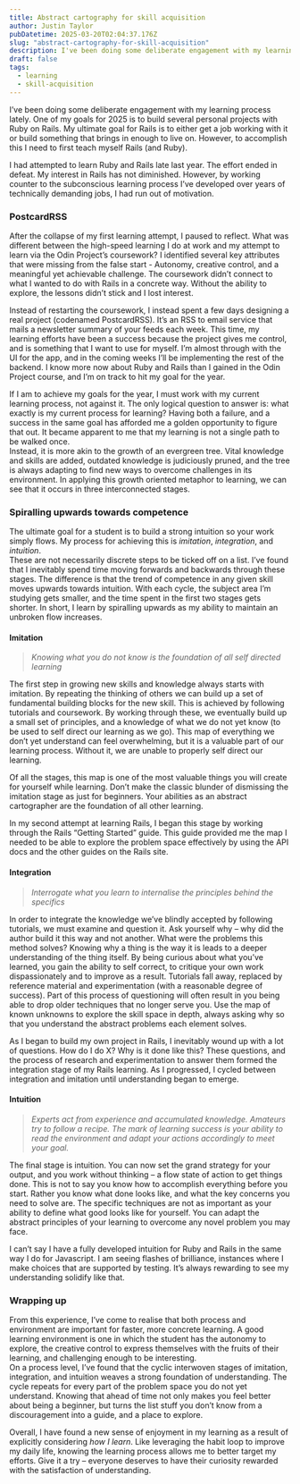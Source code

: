 ```yaml
---
title: Abstract cartography for skill acquisition
author: Justin Taylor
pubDatetime: 2025-03-20T02:04:37.176Z
slug: "abstract-cartography-for-skill-acquisition"
description: I've been doing some deliberate engagement with my learning process lately. One of my goals for 2025 is to build several personal projects with Ruby on Rails. My ultimate goal for Rails is to either get a job working with it or build something that brings in enough to live on.
draft: false
tags:
  - learning
  - skill-acquisition
---
```


I’ve been doing some deliberate engagement with my learning process lately. One of my goals for 2025 is to build several personal projects with Ruby on Rails. My ultimate goal for Rails is to either get a job working with it or build something that brings in enough to live on. However, to accomplish this I need to first teach myself Rails (and Ruby).

I had attempted to learn Ruby and Rails late last year. The effort ended in defeat. My interest in Rails has not diminished. However, by working counter to the subconscious learning process I’ve developed over years of technically demanding jobs, I had run out of motivation.

### PostcardRSS

After the collapse of my first learning attempt, I paused to reflect. What was different between the high-speed learning I do at work and my attempt to learn via the Odin Project’s coursework? I identified several key attributes that were missing from the false start - Autonomy, creative control, and a meaningful yet achievable challenge. The coursework didn’t connect to what I wanted to do with Rails in a concrete way. Without the ability to explore, the lessons didn’t stick and I lost interest.

Instead of restarting the coursework, I instead spent a few days designing a real project (codenamed PostcardRSS). It’s an RSS to email service that mails a newsletter summary of your feeds each week. This time, my learning efforts have been a success because the project gives me control, and is something that I want to use for myself. I’m almost through with the UI for the app, and in the coming weeks I’ll be implementing the rest of the backend. I know more now about Ruby and Rails than I gained in the Odin Project course, and I’m on track to hit my goal for the year.

If I am to achieve my goals for the year, I must work with my current learning process, not against it. The only logical question to answer is: what exactly is my current process for learning? Having both a failure, and a success in the same goal has afforded me a golden opportunity to figure that out. It became apparent to me that my learning is not a single path to be walked once.  
Instead, it is more akin to the growth of an evergreen tree. Vital knowledge and skills are added, outdated knowledge is judiciously pruned, and the tree is always adapting to find new ways to overcome challenges in its environment. In applying this growth oriented metaphor to learning, we can see that it occurs in three interconnected stages.

### Spiralling upwards towards competence

The ultimate goal for a student is to build a strong intuition so your work simply flows. My process for achieving this is _imitation_, _integration_, and _intuition_.  
These are not necessarily discrete steps to be ticked off on a list. I’ve found that I inevitably spend time moving forwards and backwards through these stages. The difference is that the trend of competence in any given skill moves upwards towards intuition. With each cycle, the subject area I’m studying gets smaller, and the time spent in the first two stages gets shorter. In short, I learn by spiralling upwards as my ability to maintain an unbroken flow increases.

#### Imitation

> _Knowing what you do not know is the foundation of all self directed learning_

The first step in growing new skills and knowledge always starts with imitation. By repeating the thinking of others we can build up a set of fundamental building blocks for the new skill. This is achieved by following tutorials and coursework. By working through these, we eventually build up a small set of principles, and a knowledge of what we do not yet know (to be used to self direct our learning as we go). This map of everything we don’t yet understand can feel overwhelming, but it is a valuable part of our learning process. Without it, we are unable to properly self direct our learning.

Of all the stages, this map is one of the most valuable things you will create for yourself while learning. Don’t make the classic blunder of dismissing the imitation stage as just for beginners. Your abilities as an abstract cartographer are the foundation of all other learning.

In my second attempt at learning Rails, I began this stage by working through the Rails “Getting Started” guide. This guide provided me the map I needed to be able to explore the problem space effectively by using the API docs and the other guides on the Rails site.

#### Integration

> _Interrogate what you learn to internalise the principles behind the specifics_

In order to integrate the knowledge we’ve blindly accepted by following tutorials, we must examine and question it. Ask yourself why – why did the author build it this way and not another. What were the problems this method solves? Knowing why a thing is the way it is leads to a deeper understanding of the thing itself. By being curious about what you’ve learned, you gain the ability to self correct, to critique your own work dispassionately and to improve as a result. Tutorials fall away, replaced by reference material and experimentation (with a reasonable degree of success). Part of this process of questioning will often result in you being able to drop older techniques that no longer serve you. Use the map of known unknowns to explore the skill space in depth, always asking why so that you understand the abstract problems each element solves.

As I began to build my own project in Rails, I inevitably wound up with a lot of questions. How do I do X? Why is it done like this? These questions, and the process of research and experimentation to answer them formed the integration stage of my Rails learning. As I progressed, I cycled between integration and imitation until understanding began to emerge.

#### Intuition

> _Experts act from experience and accumulated knowledge. Amateurs try to follow a recipe. The mark of learning success is your ability to read the environment and adapt your actions accordingly to meet your goal._

The final stage is intuition. You can now set the grand strategy for your output, and you work without thinking – a flow state of action to get things done. This is not to say you know how to accomplish everything before you start. Rather you know what done looks like, and what the key concerns you need to solve are. The specific techniques are not as important as your ability to define what good looks like for yourself. You can adapt the abstract principles of your learning to overcome any novel problem you may face.

I can’t say I have a fully developed intuition for Ruby and Rails in the same way I do for Javascript. I am seeing flashes of brilliance, instances where I make choices that are supported by testing. It’s always rewarding to see my understanding solidify like that.

### Wrapping up

From this experience, I’ve come to realise that both process and environment are important for faster, more concrete learning. A good learning environment is one in which the student has the autonomy to explore, the creative control to express themselves with the fruits of their learning, and challenging enough to be interesting.  
On a process level, I’ve found that the cyclic interwoven stages of imitation, integration, and intuition weaves a strong foundation of understanding. The cycle repeats for every part of the problem space you do not yet understand. Knowing that ahead of time not only makes you feel better about being a beginner, but turns the list stuff you don’t know from a discouragement into a guide, and a place to explore.

Overall, I have found a new sense of enjoyment in my learning as a result of explicitly considering _how I learn_. Like leveraging the habit loop to improve my daily life, knowing the learning process allows me to better target my efforts. Give it a try – everyone deserves to have their curiosity rewarded with the satisfaction of understanding.
